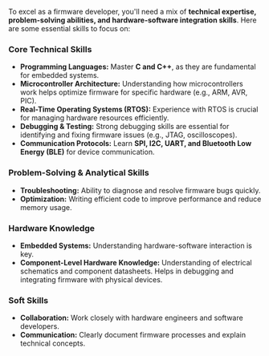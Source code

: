 To excel as a firmware developer, you'll need a mix of **technical expertise, problem-solving abilities, and hardware-software integration skills**. Here are some essential skills to focus on:

### **Core Technical Skills**
- **Programming Languages:** Master **C and C++**, as they are fundamental for embedded systems.
- **Microcontroller Architecture:** Understanding how microcontrollers work helps optimize firmware for specific hardware (e.g., ARM, AVR, PIC).
- **Real-Time Operating Systems (RTOS):** Experience with RTOS is crucial for managing hardware resources efficiently.
- **Debugging & Testing:** Strong debugging skills are essential for identifying and fixing firmware issues (e.g., JTAG, oscilloscopes).
- **Communication Protocols:** Learn **SPI, I2C, UART, and Bluetooth Low Energy (BLE)** for device communication.

### **Problem-Solving & Analytical Skills**
- **Troubleshooting:** Ability to diagnose and resolve firmware bugs quickly.
- **Optimization:** Writing efficient code to improve performance and reduce memory usage.

### **Hardware Knowledge**
- **Embedded Systems:** Understanding hardware-software interaction is key.
- **Component-Level Hardware Knowledge:** Understanding of electrical schematics and component datasheets. Helps in debugging and integrating firmware with physical devices.

### **Soft Skills**
- **Collaboration:** Work closely with hardware engineers and software developers.
- **Communication:** Clearly document firmware processes and explain technical concepts.